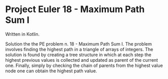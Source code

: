 # Project Euler 18 - Maximum Path Sum I

Written in Kotlin.

Solution the the PE problem n. 18 - Maximum Path Sum I.
The problem involves finding the highest path in a triangle of arrays of integers.
The solution is found by creating a tree structure in which at each step the highest previous values is collected and updated as parent of the current one. Finally, simply by checking the chain of parents from the highest value node one can
obtain the highest path value.
